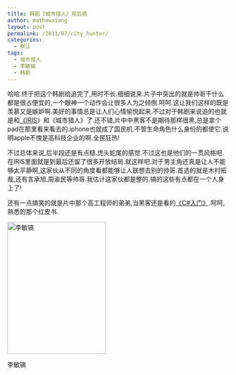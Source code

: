 ```yaml
---
title: 韩剧《城市猎人》观后感
author: mathewxiang
layout: post
permalink: /2011/07/city_hunter/
categories:
  - 默认
tags:
  - 城市猎人
  - 李敏镐
  - 韩剧
---
```

哈哈.终于把这个韩剧给追完了,用时不长.细细说来.片子中突出的就是帅哥干什么都是很占便宜的,一个眼神一个动作会让很多人为之倾倒.呵呵.这让我们这样的既是羡慕又是嫉妒啊.美好的事情总是让人们心情愉悦起来.不过对于韩剧来说追的也就是和[《IRIS][1]》和《城市猎人》了.还不错,片中中黑客不是期待那样很黑,总是拿个pad在那里看来看去的.iphone也就成了国民机.不管生命角色什么身份的都使它.说明apple不愧是高科技企业的啊.全民狂热!

不过总体来说,后半段还是有点糙.虎头蛇尾的感觉.不过这也是他们的一贯风格吧.在IRIS里面就是到最后还留了很多开放结局.就这样吧.对于男主角还真是让人不能够太平静啊,这家伙从不同的角度看都能够让人联想去别的帅哥.首选的就是木村拓哉,还有言承旭,周渝民等帅哥.我估计这家伙都是整的.搞的这些有点都在一个人身上了!

还有一点搞笑的就是片中那个高工程师的弟弟,当黑客还是看的[《C#入门》][2].呵呵,熟悉的那个红皮书.

<div id="attachment_148" class="wp-caption alignleft" style="width: 233px">
  <img class="size-medium wp-image-148" title="李敏镐" src="http://www.yyxzy.org/wp-content/uploads/2011/07/QQ截图20110731131852-223x300.png" alt="李敏镐" width="223" height="300" /><p class="wp-caption-text">
    李敏镐
  </p>
</div>

 

 [1]: http://baike.baidu.com/view/466888.htm
 [2]: http://book.douban.com/subject/1793123/